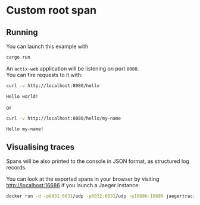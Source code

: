 # Custom root span

## Running

You can launch this example with

```bash
cargo run
```

An `actix-web` application will be listening on port `8080`.  
You can fire requests to it with:

```bash
curl -v http://localhost:8080/hello
```
```text
Hello world!
```

or

```bash
curl -v http://localhost:8080/hello/my-name
```
```text
Hello my-name!
```

## Visualising traces 

Spans will be also printed to the console in JSON format, as structured log records.

You can look at the exported spans in your browser by visiting [http://localhost:16686](http://localhost:16686) if you launch a Jaeger instance: 

```bash
docker run -d -p6831:6831/udp -p6832:6832/udp -p16686:16686 jaegertracing/all-in-one:latest
```
